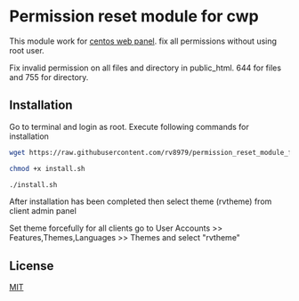 # Permission reset module for cwp

This module work for [centos web panel](http://centos-webpanel.com/). fix all permissions without using root user. 


Fix invalid permission on all files and directory in public_html. 644 for files and 755 for directory.



## Installation
Go to terminal and login as root. Execute following commands for installation 

```bash
wget https://raw.githubusercontent.com/rv8979/permission_reset_module_for_cwp/master/install.sh
```
```bash
chmod +x install.sh
```
```bash
./install.sh
```

After installation has been completed then select theme (rvtheme) from client admin panel

Set theme forcefully for all clients
go to User Accounts >> Features,Themes,Languages >> Themes
and select "rvtheme"


## License
[MIT](https://github.com/rv8979/permission_reset_module_for_cwp/blob/master/LICENSE)
